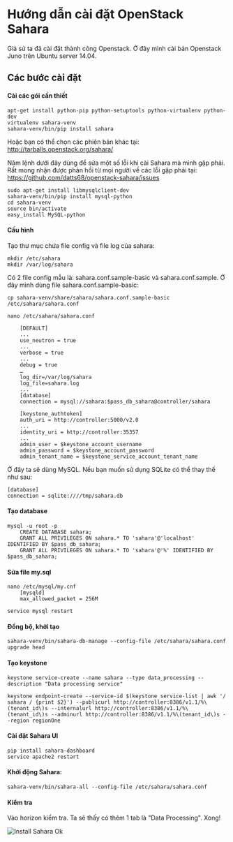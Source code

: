 # Hướng dẫn cài đặt OpenStack Sahara

Giả sử ta đã cài đặt thành công Openstack. Ở đây mình cài bản Openstack Juno trên Ubuntu server 14.04.

## Các bước cài đặt
#### Cài các gói cần thiết

    apt-get install python-pip python-setuptools python-virtualenv python-dev
    virtualenv sahara-venv
    sahara-venv/bin/pip install sahara
Hoặc bạn có thể chọn các phiên bản khác tại: http://tarballs.openstack.org/sahara/

Năm lệnh dưới đây dùng để sửa một số lỗi khi cài Sahara mà mình gặp phải. Rất mong nhận được phản hồi từ mọi người về các lỗi gặp phải tại: https://github.com/datts68/openstack-sahara/issues

    sudo apt-get install libmysqlclient-dev
    sahara-venv/bin/pip install mysql-python
    cd sahara-venv
    source bin/activate
    easy_install MySQL-python
#### Cấu hình
Tạo thư mục chứa file config và file log của sahara:

    mkdir /etc/sahara
    mkdir /var/log/sahara

Có 2 file config mẫu là: sahara.conf.sample-basic và sahara.conf.sample. Ở đây mình dùng file sahara.conf.sample-basic:
    
    cp sahara-venv/share/sahara/sahara.conf.sample-basic /etc/sahara/sahara.conf

    nano /etc/sahara/sahara.conf
    
        [DEFAULT]
        ...
        use_neutron = true
        ...
        verbose = true
        ...
        debug = true
        …
        log_dir=/var/log/sahara
        log_file=sahara.log
        ...
        [database]
        connection = mysql://sahara:$pass_db_sahara@controller/sahara
        
        [keystone_authtoken]
        auth_uri = http://controller:5000/v2.0
        ...
        identity_uri = http://controller:35357
        ...
        admin_user = $keystone_account_username
        admin_password = $keystone_account_password
        admin_tenant_name = $keystone_service_account_tenant_name

Ở đây ta sẽ dùng MySQL. Nếu bạn muốn sử dụng SQLite có thể thay thế như sau:

    [database]
    connection = sqlite:////tmp/sahara.db

#### Tạo database
    mysql -u root -p
        CREATE DATABASE sahara;
        GRANT ALL PRIVILEGES ON sahara.* TO 'sahara'@'localhost' IDENTIFIED BY $pass_db_sahara;
        GRANT ALL PRIVILEGES ON sahara.* TO 'sahara'@'%' IDENTIFIED BY $pass_db_sahara;
        
#### Sửa file my.sql
    nano /etc/mysql/my.cnf
        [mysqld]
        max_allowed_packet = 256M

    service mysql restart

#### Đồng bộ, khởi tạo
    sahara-venv/bin/sahara-db-manage --config-file /etc/sahara/sahara.conf upgrade head

#### Tạo keystone
    keystone service-create --name sahara --type data_processing --description "Data processing service"

    keystone endpoint-create --service-id $(keystone service-list | awk '/ sahara / {print $2}') --publicurl http://controller:8386/v1.1/%\(tenant_id\)s --internalurl http://controller:8386/v1.1/%\(tenant_id\)s --adminurl http://controller:8386/v1.1/%\(tenant_id\)s --region regionOne

#### Cài đặt Sahara UI
    pip install sahara-dashboard
    service apache2 restart

#### Khởi động Sahara:
    sahara-venv/bin/sahara-all --config-file /etc/sahara/sahara.conf

#### Kiểm tra
Vào horizon kiểm tra. Ta sẽ thấy có thêm 1 tab là "Data Processing". Xong!

![Install Sahara Ok](https://raw.githubusercontent.com/datts68/openstack-sahara/master/images/datts68_sahara_01.png)
